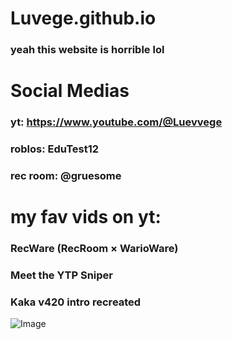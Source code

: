 #  Luvege.github.io
### yeah this website is horrible lol

# Social Medias
### yt: https://www.youtube.com/@Luevvege
### roblos: EduTest12
### rec room: @gruesome
# my fav vids on yt:
### RecWare (RecRoom × WarioWare)
### Meet the YTP Sniper
### Kaka v420 intro recreated

![Image](https://github.com/user-attachments/assets/75b805a3-9b80-444f-8331-ce01fc81a257)

